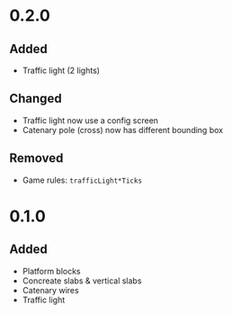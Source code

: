 # 0.2.0

## Added

- Traffic light (2 lights)

## Changed

- Traffic light now use a config screen
- Catenary pole (cross) now has different bounding box

## Removed

- Game rules: `trafficLight*Ticks`

# 0.1.0

## Added

- Platform blocks
- Concreate slabs & vertical slabs
- Catenary wires
- Traffic light
